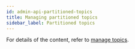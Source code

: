 ```yaml
---
id: admin-api-partitioned-topics
title: Managing partitioned topics
sidebar_label: Partitioned topics
---
```


For details of the content, refer to [manage topics](admin-api-topics.md).